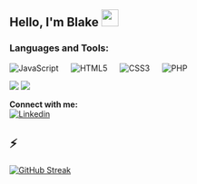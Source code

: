 ## Hello, I'm Blake    <img src="https://media.giphy.com/media/m0dmKBkncVETJv2h0S/giphy.gif" width="30px"><br/> 

### Languages and Tools:<br />

![JavaScript](https://img.shields.io/badge/javascript-%23323330.svg?style=for-the-badge&logo=javascript&logoColor=%23F7DF1E) &emsp; ![HTML5](https://img.shields.io/badge/html5-%23E34F26.svg?style=for-the-badge&logo=html5&logoColor=white) &emsp; ![CSS3](https://img.shields.io/badge/css3-%231572B6.svg?style=for-the-badge&logo=css3&logoColor=white) &emsp; ![PHP](https://img.shields.io/badge/php-%23777BB4.svg?style=for-the-badge&logo=php&logoColor=white)

<img src="https://skillicons.dev/icons?i=html,css,sass,bootstrap,styledcomponents,js,react,redux,php,laravel,mysql,nodejs,express,mongo,mongoose)](https://skillicons.dev" />

<img src="https://skillicons.dev/icons?i=git,firebase,vite,figma)](https://skillicons.dev" />

<br />

**Connect with me:**<br/>
[![Linkedin](https://img.shields.io/badge/LinkedIn-0077B5?style=for-the-badge&logo=linkedin&logoColor=white)](https://www.linkedin.com/in/blakejohns5/)


## ⚡
[![GitHub Streak](https://streak-stats.demolab.com?user=blakejohns5&theme=vue-dark&border_radius=3&date_format=j%2Fn%5B%2FY%5D)](https://git.io/streak-stats)


<!--
**blakejohns5/blakejohns5** is a ✨ _special_ ✨ repository because its `README.md` (this file) appears on your GitHub profile.

Here are some ideas to get you started:

- 🔭 I’m currently working on ...
- 🌱 I’m currently learning ...
- 👯 I’m looking to collaborate on ...
- 🤔 I’m looking for help with ...
- 💬 Ask me about ...
- 📫 How to reach me: ...
- 😄 Pronouns: ...
- ⚡ Fun fact: ...
-->
